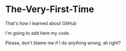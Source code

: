 # The-Very-First-Time
That's how I learned about GitHub

I'm going to add here my code.

Please, don't blame me if I do anything wrong, all right?
